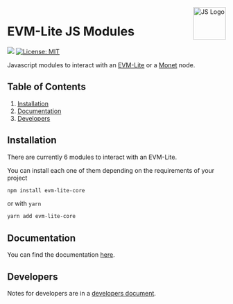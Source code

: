 <img width="75px" height="75px" align="right" alt="JS Logo" src="https://upload.wikimedia.org/wikipedia/commons/thumb/9/99/Unofficial_JavaScript_logo_2.svg/1024px-Unofficial_JavaScript_logo_2.svg.png" title="Javascript Modules"/>

# EVM-Lite JS Modules

[![](https://readthedocs.org/projects/evm-lite-js/badge/?version=latest&style=flat)](https://evm-lite-js.readthedocs.io/en/latest/) [![License: MIT](https://img.shields.io/badge/License-MIT-yellow.svg)](https://opensource.org/licenses/MIT)

Javascript modules to interact with an [EVM-Lite](https://github.com/mosaicnetworks/evm-lite) or a [Monet](https://github.com/mosaicnetworks/monetd) node.

## Table of Contents

1. [Installation](#installation)
1. [Documentation](docs/index.md)
1. [Developers](#developers)

## Installation

There are currently 6 modules to interact with an EVM-Lite.

You can install each one of them depending on the requirements of your project

```bash
npm install evm-lite-core
```

or with `yarn`

```bash
yarn add evm-lite-core
```

## Documentation

You can find the documentation [here](https://evm-lite-js.readthedocs.io/en/latest/).

## Developers

Notes for developers are in a [developers document](docs/developers.md).
